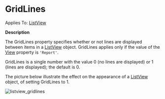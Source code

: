




<h1 class="heading"><span class="name">GridLines</span></h1>

Applies To: [ListView](../a-z/listview.md)


**Description**


The GridLines property specifies whether or not lines are displayed between items in a [ListView](../a-z/listview.md) object. GridLines applies only if the value of the [View](../a-z/view.md) property is `'Report'`.


GridLines is a single number with the value 0 (no lines are displayed) or 1 (lines are displayed); the default is 0.


The picture below illustrate the effect on the appearance of a [ListView](../a-z/listview.md) object, of setting GridLines to 1.


![listview_gridlines](../img/listview-gridlines.png)



